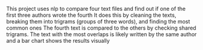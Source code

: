 This project uses nlp to compare four text files and find out if one of the first three authors wrote the fourth
It does this by cleaning the texts, breaking them into trigrams (groups of three words), and finding the most common ones
The fourth text is compared to the others by checking shared trigrams. The text with the most overlaps is likely written by the same author and a bar chart shows the results visually
